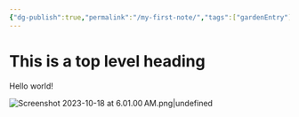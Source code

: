 ```yaml
---
{"dg-publish":true,"permalink":"/my-first-note/","tags":["gardenEntry"]}
---
```



# This is a top level heading

Hello world!

![Screenshot 2023-10-18 at 6.01.00 AM.png|undefined](/img/user/Screenshot%202023-10-18%20at%206.01.00%E2%80%AFAM.png)